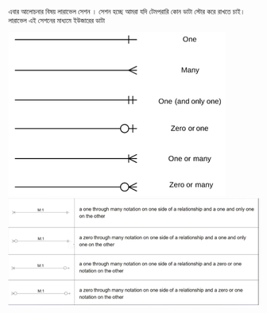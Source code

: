 এবার আলোচনার বিষয় লারাভেল সেশন । সেশন হচ্ছে আমরা যদি টেমপরারি কোন ডাটা স্টোর করে রাখতে চাই। লারাভেল এই সেশনের মাধ্যমে ইউজারের ডাটা

![alt text](image-1.png)
![alt text](image.png)
